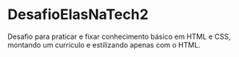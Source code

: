 # DesafioElasNaTech2
Desafio para praticar e fixar conhecimento básico em HTML e CSS, montando um currículo e estilizando apenas com o HTML.
